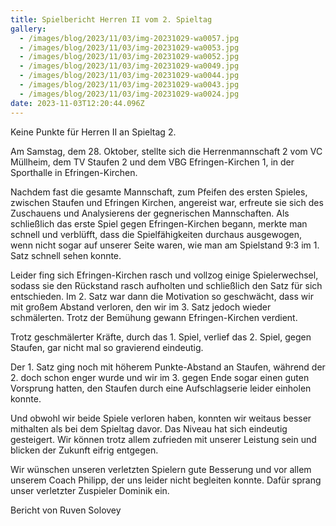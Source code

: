 ```yaml
---
title: Spielbericht Herren II vom 2. Spieltag
gallery:
  - /images/blog/2023/11/03/img-20231029-wa0057.jpg
  - /images/blog/2023/11/03/img-20231029-wa0053.jpg
  - /images/blog/2023/11/03/img-20231029-wa0052.jpg
  - /images/blog/2023/11/03/img-20231029-wa0049.jpg
  - /images/blog/2023/11/03/img-20231029-wa0044.jpg
  - /images/blog/2023/11/03/img-20231029-wa0043.jpg
  - /images/blog/2023/11/03/img-20231029-wa0024.jpg
date: 2023-11-03T12:20:44.096Z
---
```


Keine Punkte für Herren II an Spieltag 2.

Am Samstag, dem 28. Oktober, stellte sich die Herrenmannschaft 2 vom VC Müllheim, dem TV Staufen 2 und dem VBG Efringen-Kirchen 1, in der Sporthalle in Efringen-Kirchen.

Nachdem fast die gesamte Mannschaft, zum Pfeifen des ersten Spieles, zwischen Staufen und Efringen Kirchen, angereist war, erfreute sie sich des Zuschauens und Analysierens der gegnerischen Mannschaften. Als schließlich das erste Spiel gegen Efringen-Kirchen begann, merkte man schnell und verblüfft, dass die Spielfähigkeiten durchaus ausgewogen, wenn nicht sogar auf unserer Seite waren, wie man am Spielstand 9:3 im 1. Satz schnell sehen konnte.

Leider fing sich Efringen-Kirchen rasch und vollzog einige Spielerwechsel, sodass sie den Rückstand rasch aufholten und schließlich den Satz für sich entschieden. Im 2. Satz war dann die Motivation so geschwächt, dass wir mit großem Abstand verloren, den wir im 3. Satz jedoch wieder schmälerten. Trotz der Bemühung gewann Efringen-Kirchen verdient.

Trotz geschmälerter Kräfte, durch das 1. Spiel, verlief das 2. Spiel, gegen Staufen, gar nicht mal so gravierend eindeutig.

Der 1. Satz ging noch mit höherem Punkte-Abstand an Staufen, während der 2. doch schon enger wurde und wir im 3. gegen Ende sogar einen guten Vorsprung hatten, den Staufen durch eine Aufschlagserie leider einholen konnte.

Und obwohl wir beide Spiele verloren haben, konnten wir weitaus besser mithalten als bei dem Spieltag davor. Das Niveau hat sich eindeutig gesteigert. Wir können trotz allem zufrieden mit unserer Leistung sein und blicken der Zukunft eifrig entgegen.

Wir wünschen unseren verletzten Spielern gute Besserung und vor allem unserem Coach Philipp, der uns leider nicht begleiten konnte. Dafür sprang unser verletzter Zuspieler Dominik ein.

Bericht von Ruven Solovey
